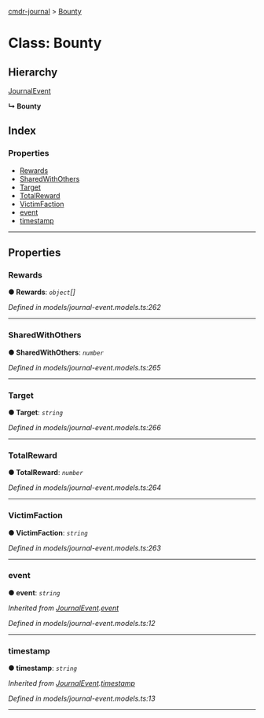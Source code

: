 [cmdr-journal](../README.md) > [Bounty](../classes/bounty.md)



# Class: Bounty

## Hierarchy


 [JournalEvent](journalevent.md)

**↳ Bounty**







## Index

### Properties

* [Rewards](bounty.md#rewards)
* [SharedWithOthers](bounty.md#sharedwithothers)
* [Target](bounty.md#target)
* [TotalReward](bounty.md#totalreward)
* [VictimFaction](bounty.md#victimfaction)
* [event](bounty.md#event)
* [timestamp](bounty.md#timestamp)



---
## Properties
<a id="rewards"></a>

###  Rewards

**●  Rewards**:  *`object`[]* 

*Defined in models/journal-event.models.ts:262*





___

<a id="sharedwithothers"></a>

###  SharedWithOthers

**●  SharedWithOthers**:  *`number`* 

*Defined in models/journal-event.models.ts:265*





___

<a id="target"></a>

###  Target

**●  Target**:  *`string`* 

*Defined in models/journal-event.models.ts:266*





___

<a id="totalreward"></a>

###  TotalReward

**●  TotalReward**:  *`number`* 

*Defined in models/journal-event.models.ts:264*





___

<a id="victimfaction"></a>

###  VictimFaction

**●  VictimFaction**:  *`string`* 

*Defined in models/journal-event.models.ts:263*





___

<a id="event"></a>

###  event

**●  event**:  *`string`* 

*Inherited from [JournalEvent](journalevent.md).[event](journalevent.md#event)*

*Defined in models/journal-event.models.ts:12*





___

<a id="timestamp"></a>

###  timestamp

**●  timestamp**:  *`string`* 

*Inherited from [JournalEvent](journalevent.md).[timestamp](journalevent.md#timestamp)*

*Defined in models/journal-event.models.ts:13*





___


